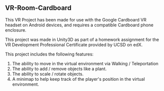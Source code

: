 ## VR-Room-Cardboard

This VR Project has been made for use with the Google Cardboard VR headset on Android devices, and requires a compatible Cardboard phone enclosure. 

This project was made in Unity3D as part of a homework assignment for the VR Development Professional Certificate provided by UCSD on edX. 

This project includes the following features:

1) The ability to move in the virtual environment via Walking / Teleportation
2) The ability to add / remove objects like a plant. 
3) The ability to scale / rotate objects.
4) A minimap to help keep track of the player's position in the virtual environment. 
